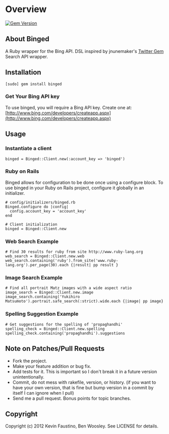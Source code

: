 # Overview

[![Gem Version](https://badge.fury.io/rb/binged.png)](http://badge.fury.io/rb/binged)


## About Binged

A Ruby wrapper for the Bing API. DSL inspired by jnunemaker's [Twitter Gem](http://github.com/jnunemaker/twitter) Search API wrapper.

## Installation

    [sudo] gem install binged

### Get Your Bing API key

To use binged, you will require a Bing API key. Create one at: [http://www.bing.com/developers/createapp.aspx](http://www.bing.com/developers/createapp.aspx)

## Usage

### Instantiate a client
    binged = Binged::Client.new(:account_key => 'binged')

### Ruby on Rails

Binged allows for configuration to be done once using a configure block. To use binged in your Ruby on Rails project, configure it globally in an initializer.

    # config/initializers/binged.rb
    Binged.configure do |config|
      config.account_key = 'account_key'
    end

    # Client initialization
    binged = Binged::Client.new

### Web Search Example

    # Find 30 results for ruby from site http://www.ruby-lang.org
    web_search = Binged::Client.new.web
    web_search.containing('ruby').from_site('www.ruby-lang.org').per_page(30).each {|result| pp result }

### Image Search Example

    # Find all portrait Matz images with a wide aspect ratio
    image_search = Binged::Client.new.image
    image_search.containing('Yukihiro Matsumoto').portrait.safe_search(:strict).wide.each {|image| pp image}

### Spelling Suggestion Example

    # Get suggestions for the spelling of 'propaghandhi'
    spelling_check = Binged::Client.new.spelling
    spelling_check.containing('propaghandhi').suggestions

## Note on Patches/Pull Requests

* Fork the project.
* Make your feature addition or bug fix.
* Add tests for it. This is important so I don't break it in a
  future version unintentionally.
* Commit, do not mess with rakefile, version, or history.
  (if you want to have your own version, that is fine but bump version in a commit by itself I can ignore when I pull)
* Send me a pull request. Bonus points for topic branches.

## Copyright

Copyright (c) 2012 Kevin Faustino, Ben Woosley. See LICENSE for details.
